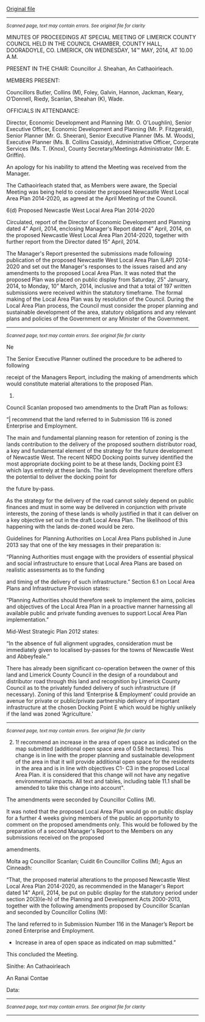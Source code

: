 [Original file](https://www.limerick.ie/sites/default/files/media/documents/2017-07/5minutes_of_meeting_of_limerick_county_council_-_wednesday_14th_may_2014.pdf)

---
*<small>Scanned page, text may contain errors. See original file for clarity</small>*  

MINUTES OF PROCEEDINGS AT SPECIAL MEETING OF
LIMERICK COUNTY COUNCIL HELD IN THE COUNCIL
CHAMBER, COUNTY HALL, DOORADOYLE, CO. LIMERICK, ON
WEDNESDAY, 14™ MAY, 2014, AT 10.00 A.M.

PRESENT IN THE CHAIR: Councillor J. Sheahan, An Cathaoirleach.

MEMBERS PRESENT:

Councillors Butler, Collins (M), Foley, Galvin, Hannon, Jackman, Keary, O’Donnell, Riedy,
Scanlan, Sheahan (K), Wade.

OFFICIALS IN ATTENDANCE:

Director, Economic Development and Planning (Mr. O. O'Loughlin), Senior Executive
Officer, Economic Development and Planning (Mr. P. Fitzgerald), Senior Planner (Mr. G.
Sheeran), Senior Executive Planner (Ms. M. Woods), Executive Planner (Ms. B. Collins
Cassidy), Administrative Officer, Corporate Services (Ms. T. (Knox), County
Secretary/Meetings Administrator (Mr. E. Griffin).

An apology for his inability to attend the Meeting was received from the Manager.

The Cathaoirleach stated that, as Members were aware, the Special Meeting was
being held to consider the proposed Newcastle West Local Area Plan 2014-2020, as
agreed at the April Meeting of the Council.

6(d) Proposed Newcastle West Local Area Plan 2014-2020

Circulated, report of the Director of Economic Development and Planning dated 4”
April, 2014, enclosing Manager's Report dated 4” April, 2014, on the proposed Newcastle
West Local Area Plan 2014-2020, together with further report from the Director dated 15"
April, 2014.

The Manager's Report presented the submissions made following publication of the
proposed Newcastle West Local Area Plan (LAP) 2014-2020 and set out the Manager's
responses to the issues raised and any amendments to the proposed Local Area Plan. It
was noted that the proposed Plan was placed on public display from Saturday, 25"
January, 2014, to Monday, 10” March, 2014, inclusive and that a total of 197 written
submissions were received within the statutory timeframe. The formal making of the Local
Area Plan was by resolution of the Council. During the Local Area Plan process, the
Council must consider the proper planning and sustainable development of the area,
statutory obligations and any relevant plans and policies of the Government or any Minister
of the Government.


---
*<small>Scanned page, text may contain errors. See original file for clarity</small>*  

Ne

The Senior Executive Planner outlined the procedure to be adhered to following

receipt of the Managers Report, including the making of amendments which would
constitute material alterations to the proposed Plan.

1.

Council Scanlan proposed two amendments to the Draft Plan as follows:

“| recommend that the land referred to in Submission 116 is zoned Enterprise and Employment.

The main and fundamental planning reason for retention of zoning is the lands contribution to the
delivery of the proposed southern distributor road, a key and fundamental element of the strategy
for the future development of Newcastle West. The recent NRDO Docking points survey identified
the most appropriate docking point to be at these lands, Docking point E3 which lays entirely at
these lands. The lands development therefore offers the potential to deliver the docking point for

the future by-pass.

As the strategy for the delivery of the road cannot solely depend on public finances and must in
some way be delivered in conjunction with private interests, the zoning of these lands is wholly
justified in that it can deliver on a key objective set out in the draft Local Area Plan. The likelihood
of this happening with the lands de-zoned would be zero.

Guidelines for Planning Authorities on Local Area Plans published in June 2013 say that one of the
key messages in their preparation is:

“Planning Authorities must engage with the providers of essential physical and social
infrastructure to ensure that Local Area Plans are based on realistic assessments as to the funding

and timing of the delivery of such infrastructure.”
Section 6.1 on Local Area Plans and Infrastructure Provision states:

“Planning Authorities should therefore seek to implement the aims, policies and objectives of the
Local Area Plan in a proactive manner harnessing all available public and private funding avenues
to support Local Area Plan implementation.”

Mid-West Strategic Plan 2012 states:

“In the absence of full alignment upgrades, consideration must be immediately given to localised
by-passes for the towns of Newcastle West and Abbeyfeale.”

There has already been significant co-operation between the owner of this land and Limerick
County Council in the design of a roundabout and distributor road through this land and
recognition by Limerick County Council as to the privately funded delivery of such infrastructure (if
necessary). Zoning of this land ‘Enterprise & Employment’ could provide an avenue for private or
public/private partnership delivery of important infrastructure at the chosen Docking Point E
which would be highly unlikely if the land was zoned ‘Agriculture.’


---
*<small>Scanned page, text may contain errors. See original file for clarity</small>*  

2. 1! recommend an increase in the area of open space as indicated on the map submitted (additional
open space area of 0.58 hectares). This change is in line with the proper planning and sustainable
development of the area in that it will provide additional open space for the residents in the area
and is in line with objectives C1- C3 in the proposed Local Area Plan. it is considered that this
change will not have any negative environmental impacts. All text and tables, including table 11.1
shall be amended to take this change into account".

The amendments were seconded by Councillor Collins (M).

It was noted that the proposed Local Area Plan would go on public display for a
further 4 weeks giving members of the public an opportunity to comment on the
proposed amendments only. This would be followed by the preparation of a second
Manager's Report to the Members on any submissions received on the proposed

amendments.

Molta ag Councillor Scanlan;
Cuidit 6n Councillor Collins (M);
Agus an Cinneadh:

“That, the proposed material alterations to the proposed Newcastle West
Local Area Plan 2014-2020, as recommended in the Manager's Report dated 14" April,
2014, be put on public display for the statutory period under section 20(3)(e-h) of the
Planning and Development Acts 2000-2013, together with the following amendments
proposed by Councillor Scanlan and seconded by Councillor Collins (M):

The land referred to in Submission Number 116 in the Manager’s Report be zoned
Enterprise and Employment.

- Increase in area of open space as indicated on map submitted.”

This concluded the Meeting.

Sinithe:
An Cathaoirleach

An Ranai Contae

Data:


---
*<small>Scanned page, text may contain errors. See original file for clarity</small>*  



---
